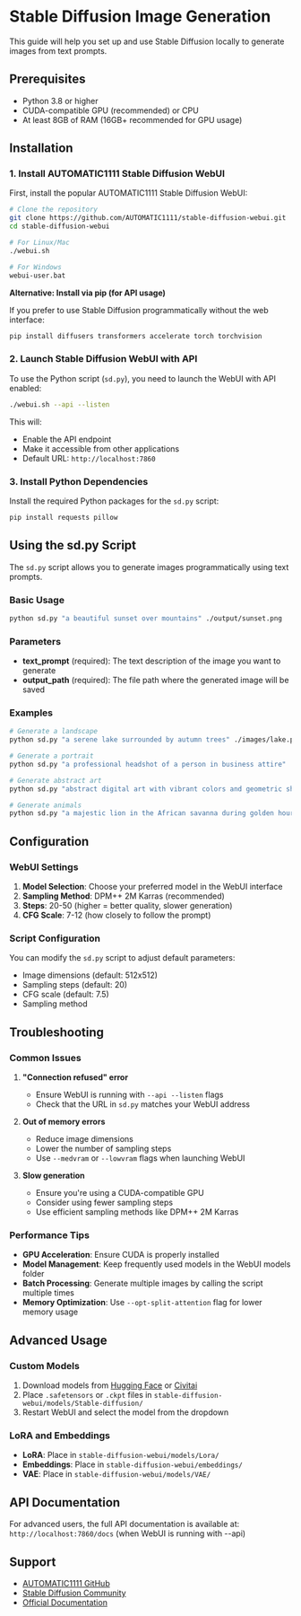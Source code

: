 # Stable Diffusion Image Generation

This guide will help you set up and use Stable Diffusion locally to generate images from text prompts.

## Prerequisites

- Python 3.8 or higher
- CUDA-compatible GPU (recommended) or CPU
- At least 8GB of RAM (16GB+ recommended for GPU usage)

## Installation

### 1. Install AUTOMATIC1111 Stable Diffusion WebUI

First, install the popular AUTOMATIC1111 Stable Diffusion WebUI:

```bash
# Clone the repository
git clone https://github.com/AUTOMATIC1111/stable-diffusion-webui.git
cd stable-diffusion-webui

# For Linux/Mac
./webui.sh

# For Windows
webui-user.bat
```

**Alternative: Install via pip (for API usage)**

If you prefer to use Stable Diffusion programmatically without the web interface:

```bash
pip install diffusers transformers accelerate torch torchvision
```

### 2. Launch Stable Diffusion WebUI with API

To use the Python script (`sd.py`), you need to launch the WebUI with API enabled:

```bash
./webui.sh --api --listen
```

This will:
- Enable the API endpoint
- Make it accessible from other applications
- Default URL: `http://localhost:7860`

### 3. Install Python Dependencies

Install the required Python packages for the `sd.py` script:

```bash
pip install requests pillow
```

## Using the sd.py Script

The `sd.py` script allows you to generate images programmatically using text prompts.

### Basic Usage

```bash
python sd.py "a beautiful sunset over mountains" ./output/sunset.png
```

### Parameters

- **text_prompt** (required): The text description of the image you want to generate
- **output_path** (required): The file path where the generated image will be saved

### Examples

```bash
# Generate a landscape
python sd.py "a serene lake surrounded by autumn trees" ./images/lake.png

# Generate a portrait
python sd.py "a professional headshot of a person in business attire" ./portraits/headshot.jpg

# Generate abstract art
python sd.py "abstract digital art with vibrant colors and geometric shapes" ./art/abstract.png

# Generate animals
python sd.py "a majestic lion in the African savanna during golden hour" ./animals/lion.png
```

## Configuration

### WebUI Settings

1. **Model Selection**: Choose your preferred model in the WebUI interface
2. **Sampling Method**: DPM++ 2M Karras (recommended)
3. **Steps**: 20-50 (higher = better quality, slower generation)
4. **CFG Scale**: 7-12 (how closely to follow the prompt)

### Script Configuration

You can modify the `sd.py` script to adjust default parameters:

- Image dimensions (default: 512x512)
- Sampling steps (default: 20)
- CFG scale (default: 7.5)
- Sampling method

## Troubleshooting

### Common Issues

1. **"Connection refused" error**
   - Ensure WebUI is running with `--api --listen` flags
   - Check that the URL in `sd.py` matches your WebUI address

2. **Out of memory errors**
   - Reduce image dimensions
   - Lower the number of sampling steps
   - Use `--medvram` or `--lowvram` flags when launching WebUI

3. **Slow generation**
   - Ensure you're using a CUDA-compatible GPU
   - Consider using fewer sampling steps
   - Use efficient sampling methods like DPM++ 2M Karras

### Performance Tips

- **GPU Acceleration**: Ensure CUDA is properly installed
- **Model Management**: Keep frequently used models in the WebUI models folder
- **Batch Processing**: Generate multiple images by calling the script multiple times
- **Memory Optimization**: Use `--opt-split-attention` flag for lower memory usage

## Advanced Usage

### Custom Models

1. Download models from [Hugging Face](https://huggingface.co/models) or [Civitai](https://civitai.com/)
2. Place `.safetensors` or `.ckpt` files in `stable-diffusion-webui/models/Stable-diffusion/`
3. Restart WebUI and select the model from the dropdown

### LoRA and Embeddings

- **LoRA**: Place in `stable-diffusion-webui/models/Lora/`
- **Embeddings**: Place in `stable-diffusion-webui/embeddings/`
- **VAE**: Place in `stable-diffusion-webui/models/VAE/`

## API Documentation

For advanced users, the full API documentation is available at:
`http://localhost:7860/docs` (when WebUI is running with --api)

## Support

- [AUTOMATIC1111 GitHub](https://github.com/AUTOMATIC1111/stable-diffusion-webui)
- [Stable Diffusion Community](https://www.reddit.com/r/StableDiffusion/)
- [Official Documentation](https://github.com/AUTOMATIC1111/stable-diffusion-webui/wiki)